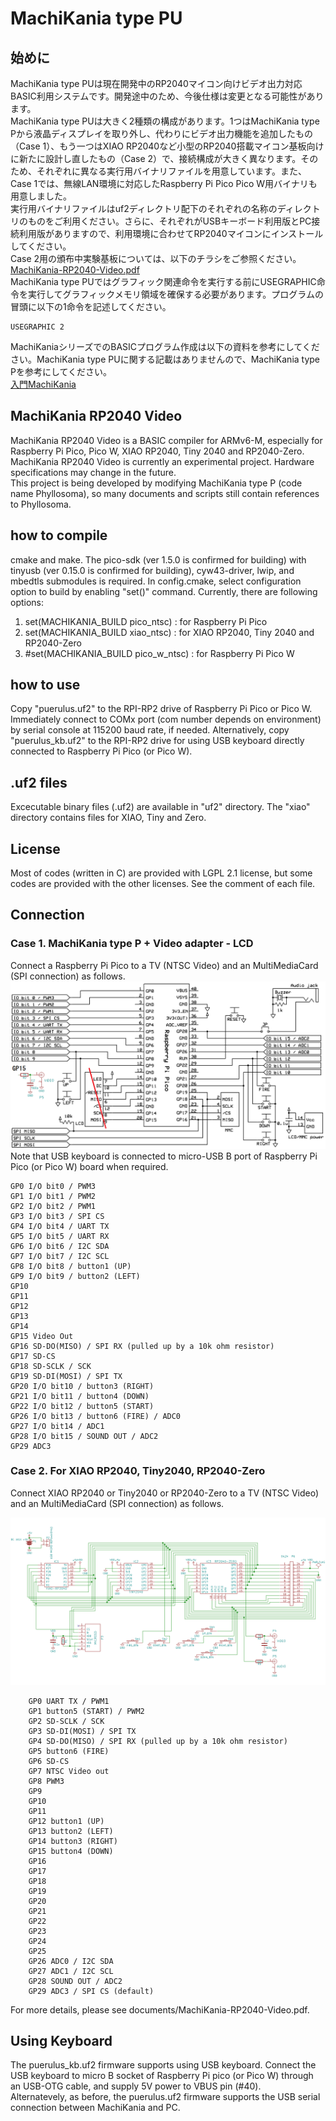 # MachiKania type PU
## 始めに
MachiKania type PUは現在開発中のRP2040マイコン向けビデオ出力対応BASIC利用システムです。開発途中のため、今後仕様は変更となる可能性があります。  
MachiKania type PUは大きく2種類の構成があります。1つはMachiKania type Pから液晶ディスプレイを取り外し、代わりにビデオ出力機能を追加したもの（Case 1）、もう一つはXIAO RP2040など小型のRP2040搭載マイコン基板向けに新たに設計し直したもの（Case 2）で、接続構成が大きく異なります。そのため、それぞれに異なる実行用バイナリファイルを用意しています。また、Case 1では、無線LAN環境に対応したRaspberry Pi Pico Pico W用バイナリも用意しました。  
実行用バイナリファイルはuf2ディレクトリ配下のそれぞれの名称のディレクトリのものをご利用ください。さらに、それぞれがUSBキーボード利用版とPC接続利用版がありますので、利用環境に合わせてRP2040マイコンにインストールしてください。  
Case 2用の頒布中実験基板については、以下のチラシをご参照ください。  
<a href="./documents/MachiKania-RP2040-Video.pdf">MachiKania-RP2040-Video.pdf</a>  
MachiKania type PUではグラフィック関連命令を実行する前にUSEGRAPHIC命令を実行してグラフィックメモリ領域を確保する必要があります。プログラムの冒頭に以下の1命令を記述してください。  

```console
USEGRAPHIC 2
```
MachiKaniaシリーズでのBASICプログラム作成は以下の資料を参考にしてください。MachiKania type PUに関する記載はありませんので、MachiKania type Pを参考にしてください。  
<a href="http://www.ze.em-net.ne.jp/~kenken/machikania/machikania-guide.pdf" target="_blank">入門MachiKania </a>

## MachiKania RP2040 Video
MachiKania RP2040 Video is a BASIC compiler for ARMv6-M, especially for Raspberry Pi Pico, Pico W, XIAO RP2040, Tiny 2040 and RP2040-Zero.  
MachiKania RP2040 Video is currently an experimental project. Hardware specifications may change in the future.  
This project is being developed by modifying MachiKania type P (code name Phyllosoma), so many documents and scripts still contain references to Phyllosoma.

## how to compile
cmake and make. The pico-sdk (ver 1.5.0 is confirmed for building) with tinyusb (ver 0.15.0 is confirmed for building), cyw43-driver, lwip, and mbedtls submodules is required. In config.cmake, select configuration option to build by enabling "set()" command. Currently, there are following options:  
  
1. set(MACHIKANIA_BUILD pico_ntsc) : for Raspberry Pi Pico
2. set(MACHIKANIA_BUILD xiao_ntsc) : for XIAO RP2040, Tiny 2040 and RP2040-Zero
3. #set(MACHIKANIA_BUILD pico_w_ntsc) : for Raspberry Pi Pico W

## how to use
Copy "puerulus.uf2" to the RPI-RP2 drive of Raspberry Pi Pico or Pico W. Immediately connect to COMx port (com number depends on environment) by serial console at 115200 baud rate, if needed. Alternatively, copy "puerulus_kb.uf2" to the RPI-RP2 drive for using USB keyboard directly connected to Raspberry Pi Pico (or Pico W).
  
## .uf2 files
Excecutable binary files (.uf2) are available in "uf2" directory. The "xiao" directory contains files for XIAO, Tiny and Zero.  

## License
Most of codes (written in C) are provided with LGPL 2.1 license, but some codes are provided with the other licenses. See the comment of each file.

## Connection
### Case 1. MachiKania type P + Video adapter - LCD
Connect a Raspberry Pi Pico to a TV (NTSC Video) and an MultiMediaCard (SPI connection) as follows.
![schematic.png](documents/shematic.png)  
Note that USB keyboard is connected to micro-USB B port of Raspberry Pi Pico (or Pico W) board when required.

```console
GP0 I/O bit0 / PWM3
GP1 I/O bit1 / PWM2
GP2 I/O bit2 / PWM1
GP3 I/O bit3 / SPI CS
GP4 I/O bit4 / UART TX
GP5 I/O bit5 / UART RX
GP6 I/O bit6 / I2C SDA
GP7 I/O bit7 / I2C SCL
GP8 I/O bit8 / button1 (UP)
GP9 I/O bit9 / button2 (LEFT)
GP10 
GP11 
GP12 
GP13 
GP14 
GP15 Video Out
GP16 SD-DO(MISO) / SPI RX (pulled up by a 10k ohm resistor)
GP17 SD-CS
GP18 SD-SCLK / SCK
GP19 SD-DI(MOSI) / SPI TX
GP20 I/O bit10 / button3 (RIGHT)
GP21 I/O bit11 / button4 (DOWN)
GP22 I/O bit12 / button5 (START)
GP26 I/O bit13 / button6 (FIRE) / ADC0
GP27 I/O bit14 / ADC1
GP28 I/O bit15 / SOUND OUT / ADC2
GP29 ADC3
```
  
### Case 2. For XIAO RP2040, Tiny2040, RP2040-Zero
Connect XIAO RP2040 or Tiny2040 or RP2040-Zero to a TV (NTSC Video) and an MultiMediaCard (SPI connection) as follows.

![schematic_xiao.png](documents/schematic_xiao.png)  
```console
	GP0 UART TX / PWM1
	GP1 button5 (START) / PWM2
	GP2 SD-SCLK / SCK
	GP3 SD-DI(MOSI) / SPI TX
	GP4 SD-DO(MISO) / SPI RX (pulled up by a 10k ohm resistor)
	GP5 button6 (FIRE)
	GP6 SD-CS
	GP7 NTSC Video out
	GP8 PWM3
	GP9
	GP10
	GP11
	GP12 button1 (UP)
	GP13 button2 (LEFT)
	GP14 button3 (RIGHT)
	GP15 button4 (DOWN)
	GP16
	GP17
	GP18
	GP19
	GP20
	GP21
	GP22
	GP23
	GP24
	GP25
	GP26 ADC0 / I2C SDA
	GP27 ADC1 / I2C SCL
	GP28 SOUND OUT / ADC2
	GP29 ADC3 / SPI CS (default)
```
For more details, please see documents/MachiKania-RP2040-Video.pdf.

## Using Keyboard
The puerulus_kb.uf2 firmware supports using USB keyboard. Connect the USB keyboard to micro B socket of Raspberry Pi pico (or Pico W) through an USB-OTG cable, and supply 5V power to VBUS pin (#40).  
Alternatevely, as before, the puerulus.uf2 firmware supports the USB serial connection between MachiKania and PC.
